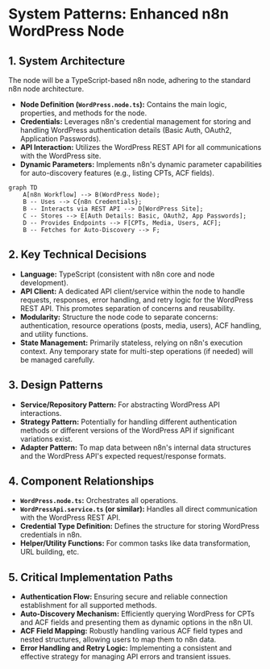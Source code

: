 # System Patterns: Enhanced n8n WordPress Node

## 1. System Architecture
The node will be a TypeScript-based n8n node, adhering to the standard n8n node architecture.
- **Node Definition (`WordPress.node.ts`):** Contains the main logic, properties, and methods for the node.
- **Credentials:** Leverages n8n's credential management for storing and handling WordPress authentication details (Basic Auth, OAuth2, Application Passwords).
- **API Interaction:** Utilizes the WordPress REST API for all communications with the WordPress site.
- **Dynamic Parameters:** Implements n8n's dynamic parameter capabilities for auto-discovery features (e.g., listing CPTs, ACF fields).

```mermaid
graph TD
    A[n8n Workflow] --> B(WordPress Node);
    B -- Uses --> C{n8n Credentials};
    B -- Interacts via REST API --> D[WordPress Site];
    C -- Stores --> E[Auth Details: Basic, OAuth2, App Passwords];
    D -- Provides Endpoints --> F[CPTs, Media, Users, ACF];
    B -- Fetches for Auto-Discovery --> F;
```

## 2. Key Technical Decisions
- **Language:** TypeScript (consistent with n8n core and node development).
- **API Client:** A dedicated API client/service within the node to handle requests, responses, error handling, and retry logic for the WordPress REST API. This promotes separation of concerns and reusability.
- **Modularity:** Structure the node code to separate concerns: authentication, resource operations (posts, media, users), ACF handling, and utility functions.
- **State Management:** Primarily stateless, relying on n8n's execution context. Any temporary state for multi-step operations (if needed) will be managed carefully.

## 3. Design Patterns
- **Service/Repository Pattern:** For abstracting WordPress API interactions.
- **Strategy Pattern:** Potentially for handling different authentication methods or different versions of the WordPress API if significant variations exist.
- **Adapter Pattern:** To map data between n8n's internal data structures and the WordPress API's expected request/response formats.

## 4. Component Relationships
- **`WordPress.node.ts`:** Orchestrates all operations.
- **`WordPressApi.service.ts` (or similar):** Handles all direct communication with the WordPress REST API.
- **Credential Type Definition:** Defines the structure for storing WordPress credentials in n8n.
- **Helper/Utility Functions:** For common tasks like data transformation, URL building, etc.

## 5. Critical Implementation Paths
- **Authentication Flow:** Ensuring secure and reliable connection establishment for all supported methods.
- **Auto-Discovery Mechanism:** Efficiently querying WordPress for CPTs and ACF fields and presenting them as dynamic options in the n8n UI.
- **ACF Field Mapping:** Robustly handling various ACF field types and nested structures, allowing users to map them to n8n data.
- **Error Handling and Retry Logic:** Implementing a consistent and effective strategy for managing API errors and transient issues.
